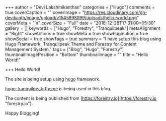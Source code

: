 +++
author = "Devi Lakshmikanthan"
categories = ["Hugo"]
comments = true
coverCaption = ""
coverImage = "https://res.cloudinary.com/gh-devikanth/image/upload/v1545998099/uploads/hello-world.png"
coverMeta = "In"
coverSize = "Full"
date = "2018-12-28T17:31:00+05:30"
gallery = []
keywords = ["Hugo", "Forestry", "Tranquilpeak"]
metaAlignment = "Right"
showActions = true
showMeta = true
showPagination = true
showSocial = true
showTags = true
summary = "I have setup this blog using Hugo Framework, Tranquilpeak Theme and Forestry for Content Management System."
tags = ["Blog", "Hugo", "Forestry"]
thumbnailImagePosition = "Bottom"
thumbnailimage = ""
title = "Hello World!"

+++
Hello World!

The site is being setup using [hugo](https://gohugo.io "Hugo") framework.

[hugo-tranquilpeak-theme](https://github.com/kakawait/hugo-tranquilpeak-theme) is being used in this blog.

The content is being published from [https://forestry.io](https://forestry.io "forestry.io").

Happy Blogging!
